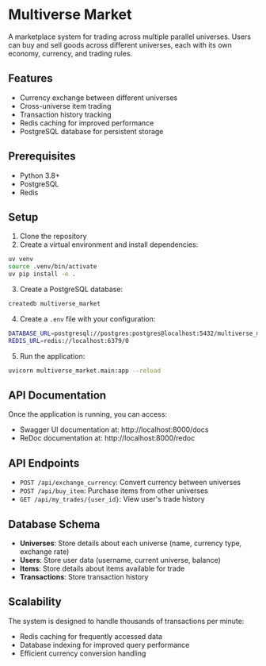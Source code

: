 # Multiverse Market

A marketplace system for trading across multiple parallel universes. Users can buy and sell goods across different universes, each with its own economy, currency, and trading rules.

## Features

- Currency exchange between different universes
- Cross-universe item trading
- Transaction history tracking
- Redis caching for improved performance
- PostgreSQL database for persistent storage

## Prerequisites

- Python 3.8+
- PostgreSQL
- Redis

## Setup

1. Clone the repository
2. Create a virtual environment and install dependencies:
```bash
uv venv
source .venv/bin/activate
uv pip install -e .
```

3. Create a PostgreSQL database:
```bash
createdb multiverse_market
```

4. Create a `.env` file with your configuration:
```bash
DATABASE_URL=postgresql://postgres:postgres@localhost:5432/multiverse_market
REDIS_URL=redis://localhost:6379/0
```

5. Run the application:
```bash
uvicorn multiverse_market.main:app --reload
```

## API Documentation

Once the application is running, you can access:
- Swagger UI documentation at: http://localhost:8000/docs
- ReDoc documentation at: http://localhost:8000/redoc

## API Endpoints

- `POST /api/exchange_currency`: Convert currency between universes
- `POST /api/buy_item`: Purchase items from other universes
- `GET /api/my_trades/{user_id}`: View user's trade history

## Database Schema

- **Universes**: Store details about each universe (name, currency type, exchange rate)
- **Users**: Store user data (username, current universe, balance)
- **Items**: Store details about items available for trade
- **Transactions**: Store transaction history

## Scalability

The system is designed to handle thousands of transactions per minute:
- Redis caching for frequently accessed data
- Database indexing for improved query performance
- Efficient currency conversion handling 